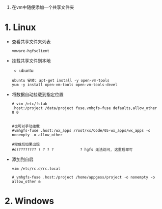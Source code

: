 1. 在vm中随便添加一个共享文件夹

# 1. Linux

* 查看共享文件夹列表

  ```shell
  vmware-hgfsclient
  ```

* 挂载共享文件到本地

  * ubuntu

  ```shell
  ubuntu 安装: apt-get install -y open-vm-tools
  yum -y install open-vm-tools open-vm-tools-devel
  ```

* 将数据自动挂载到指定位置

  ```shell
  # vim /etc/fstab
  .host:/project /data/project fuse.vmhgfs-fuse defaults,allow_other 0 0
  
  
  #也可以手动挂载
  #vmhgfs-fuse .host:/wx_apps /root/xx/Code/05-wx_apps/wx_apps -o nonempty -o allow_other
  
  #完成后如果出现
  #d????????? ? ? ? ?            ? hgfs 无法访问, 这重启即可
  ```

* 添加到自启

  ```shell
  vim /etc/rc.d/rc.local
  
  # vmhgfs-fuse .host:/project /home/appgess/project -o nonempty -o allow_other &
  ```

# 2. Windows

